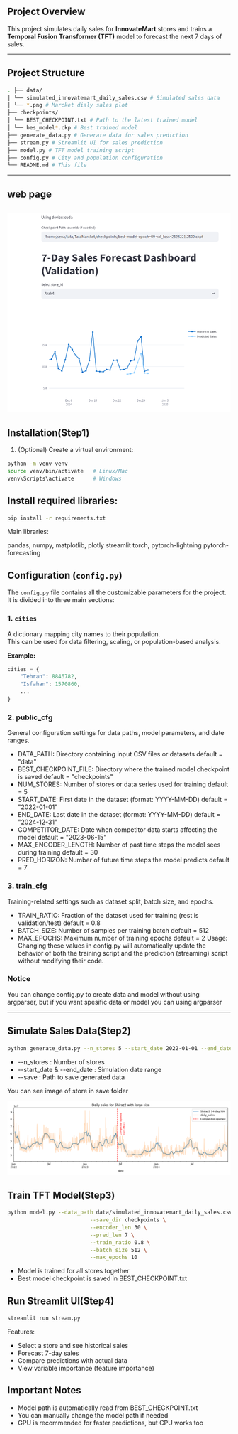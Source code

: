

## Project Overview
This project simulates daily sales for **InnovateMart** stores and trains a **Temporal Fusion Transformer (TFT)** model to forecast the next 7 days of sales.

---

## Project Structure
``` bash
. ├── data/ 
│ └── simulated_innovatemart_daily_sales.csv # Simulated sales data 
│ └── *.png # Marcket dialy sales plot 
├── checkpoints/ 
│ └── BEST_CHECKPOINT.txt # Path to the latest trained model 
│ └── bes_model*.ckp # Best trained model 
├── generate_data.py # Generate data for sales prediction 
├── stream.py # Streamlit UI for sales prediction 
├── model.py # TFT model training script 
├── config.py # City and population configuration 
└── README.md # This file
```


---

## web page
![UI Screenshot](data/UI_1.png)  
---

## Installation(Step1)
1. (Optional) Create a virtual environment:
```bash
python -m venv venv
source venv/bin/activate   # Linux/Mac
venv\Scripts\activate      # Windows
```
## Install required libraries:
```bash
pip install -r requirements.txt
```

Main libraries:

pandas, numpy, matplotlib, plotly
streamlit
torch, pytorch-lightning
pytorch-forecasting


## Configuration (`config.py`)

The `config.py` file contains all the customizable parameters for the project.  
It is divided into three main sections:

### 1. `cities`
A dictionary mapping city names to their population.  
This can be used for data filtering, scaling, or population-based analysis.

**Example:**
```python
cities = {
    "Tehran": 8846782,
    "Isfahan": 1570860,
    ...
}
```
### 2. public_cfg
General configuration settings for data paths, model parameters, and date ranges.

* DATA_PATH:	Directory containing input CSV files or datasets	default = "data"
* BEST_CHECKPOINT_FILE:	Directory where the trained model checkpoint is saved	default =  "checkpoints"
* NUM_STORES:	Number of stores or data series used for training	default = 5
* START_DATE:	First date in the dataset (format: YYYY-MM-DD)	default = "2022-01-01"
* END_DATE:	Last date in the dataset (format: YYYY-MM-DD)	default = "2024-12-31"
* COMPETITOR_DATE:	Date when competitor data starts affecting the model	default = "2023-06-15"
* MAX_ENCODER_LENGTH:	Number of past time steps the model sees during training	default = 30
* PRED_HORIZON:	Number of future time steps the model predicts	default = 7

### 3. train_cfg
Training-related settings such as dataset split, batch size, and epochs.

* TRAIN_RATIO:	Fraction of the dataset used for training (rest is validation/test)	default = 0.8
* BATCH_SIZE:	Number of samples per training batch	default = 512
* MAX_EPOCHS:	Maximum number of training epochs	default = 2
Usage:
Changing these values in config.py will automatically update the behavior of both the training script and the prediction (streaming) script without modifying their code.

### Notice
You can change config.py to create data and model without using argparser, but if you want spesific data or model you can using argparser

------

## Simulate Sales Data(Step2)
``` bash
python generate_data.py --n_stores 5 --start_date 2022-01-01 --end_date 2024-12-31 --save ./data
```

* --n_stores : Number of stores
* --start_date & --end_date : Simulation date range
* --save : Path to save generated data

You can see image of store in save folder

![store Screenshot](data/UI.png)  

## Train TFT Model(Step3)
``` bash
python model.py --data_path data/simulated_innovatemart_daily_sales.csv \
                          --save_dir checkpoints \
                          --encoder_len 30 \
                          --pred_len 7 \
                          --train_ratio 0.8 \
                          --batch_size 512 \
                          --max_epochs 10
```
* Model is trained for all stores together
* Best model checkpoint is saved in BEST_CHECKPOINT.txt

## Run Streamlit UI(Step4)
``` bash
streamlit run stream.py
```
Features:

* Select a store and see historical sales
* Forecast 7-day sales
* Compare predictions with actual data
* View variable importance (feature importance)

## Important Notes
* Model path is automatically read from BEST_CHECKPOINT.txt
* You can manually change the model path if needed
* GPU is recommended for faster predictions, but CPU works too
